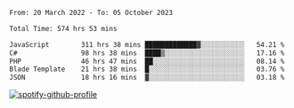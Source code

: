 <!--START_SECTION:waka-->

```txt
From: 20 March 2022 - To: 05 October 2023

Total Time: 574 hrs 53 mins

JavaScript        311 hrs 38 mins █████████████▓░░░░░░░░░░░   54.21 %
C#                98 hrs 38 mins  ████▒░░░░░░░░░░░░░░░░░░░░   17.16 %
PHP               46 hrs 47 mins  ██░░░░░░░░░░░░░░░░░░░░░░░   08.14 %
Blade Template    21 hrs 38 mins  █░░░░░░░░░░░░░░░░░░░░░░░░   03.76 %
JSON              18 hrs 16 mins  ▓░░░░░░░░░░░░░░░░░░░░░░░░   03.18 %
```

<!--END_SECTION:waka-->
[![spotify-github-profile](https://spotify-github-profile.vercel.app/api/view?uid=c00zprrvy9xiloa9qnco3hmng&cover_image=true&theme=novatorem&show_offline=false&background_color=121212&bar_color=53b14f&bar_color_cover=false)](https://spotify-github-profile.vercel.app/api/view?uid=c00zprrvy9xiloa9qnco3hmng&redirect=true)



